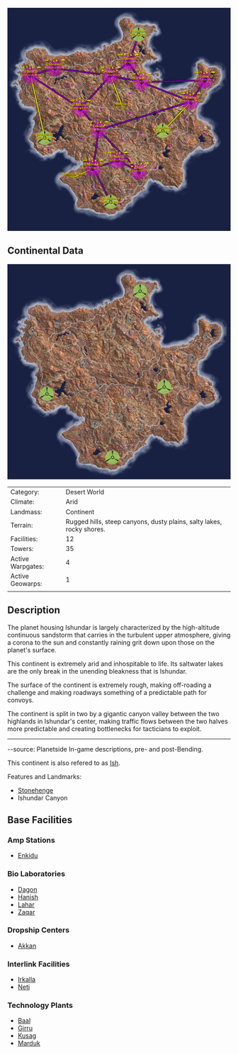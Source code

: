 ![](../images/IshundarMap.jpg "IshundarMap.jpg")

## Continental Data

![](../images/Ishundar_Terrain.jpg "Ishundar_Terrain.jpg")

|                   |                                                                       |
| ----------------- | --------------------------------------------------------------------- |
| Category:         | Desert World                                                          |
| Climate:          | Arid                                                                  |
| Landmass:         | Continent                                                             |
| Terrain:          | Rugged hills, steep canyons, dusty plains, salty lakes, rocky shores. |
| Facilities:       | 12                                                                    |
| Towers:           | 35                                                                    |
| Active Warpgates: | 4                                                                     |
| Active Geowarps:  | 1                                                                     |
|                   |                                                                       |

## Description

The planet housing Ishundar is largely characterized by the high-altitude
continuous sandstorm that carries in the turbulent upper atmosphere, giving a
corona to the sun and constantly raining grit down upon those on the planet's
surface.

This continent is extremely arid and inhospitable to life. Its saltwater lakes
are the only break in the unending bleakness that is Ishundar.

The surface of the continent is extremely rough, making off-roading a challenge
and making roadways something of a predictable path for convoys.

The continent is split in two by a gigantic canyon valley between the two
highlands in Ishundar's center, making traffic flows between the two halves more
predictable and creating bottlenecks for tacticians to exploit.

---

--source: Planetside In-game descriptions, pre- and post-Bending.

This continent is also refered to as
[Ish](../terminology/Acronyms_and_Slang.md).

Features and Landmarks:

- [Stonehenge](Stonehenge.md)
- Ishundar Canyon

## Base Facilities

### Amp Stations

- [Enkidu](../facilities/Enkidu.md)

### Bio Laboratories

- [Dagon](../facilities/Dagon.md)
- [Hanish](../facilities/Hanish.md)
- [Lahar](../facilities/Lahar.md)
- [Zaqar](../facilities/Zaqar.md)

### Dropship Centers

- [Akkan](../facilities/Akkan.md)

### Interlink Facilities

- [Irkalla](facilities/Irkalla.md)
- [Neti](../facilities/Neti.md)

### Technology Plants

- [Baal](../facilities/Baal.md)
- [Girru](../facilities/Girru.md)
- [Kusag](../Kusag.md)
- [Marduk](../facilities/Marduk.md)

<!--[Category:Locations](Category:Locations.md)-->
